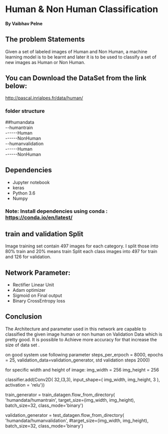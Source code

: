 # Human & Non Human Classification
#### By Vaibhav Pelne

## The problem Statements

Given a set of labeled images of Human and Non Human, a machine learning model is to be learnt and later it is to be used to classify a set of new images as Human or Non Human.

## You can Download the DataSet from the link below:
http://pascal.inrialpes.fr/data/human/

### folder structure
##humandata<br>
--humantrain<br>
------Human<br>
------NonHuman<br>
--humanvalidation<br>
------Human<br>
------NonHuman<br>

## Dependencies
<ul>
    <li>Jupyter notebook</li> 
    <li>keras</li>  
    <li>Python 3.6</li>  
    <li>Numpy</li>  
</ul>

### Note: Install dependencies using conda : https://conda.io/en/latest/

## train and validation Split
Image training set contain 497 images for each category. I split those into 80% train and 20% means train Split each class images into 497 for train and 126 for validation.

## Network Parameter:

<ul>
    <li>Rectifier Linear Unit</li> 
    <li>Adam optimizer</li>  
    <li>Sigmoid on Final output</li>  
    <li>Binary CrossEntropy loss</li>  
</ul>

## Conclusion
The Architecture and parameter used in this network are capable to classified the given image human or non human on Validation Data which is pretty good. It is possible to Achieve more accuracy for that increase the size of data set .

on good system use following parameter
steps_per_erpoch = 8000,
epochs = 25,
validation_data=validation_generator,
std validation steps 2000)

for specific width and height of image:
img_width = 256
img_height = 256

classifier.add(Conv2D( 32,(3,3), input_shape=( img_width, img_height, 3 ), activation = 'relu'))


train_generator = train_datagen.flow_from_directory(
        'humandata/humantrain',
        target_size=(img_width, img_height),
        batch_size=32,
        class_mode='binary')

validation_generator = test_datagen.flow_from_directory(
        'humandata/humanvalidation',
        #target_size=(img_width, img_height),
        batch_size=32,
        class_mode='binary')